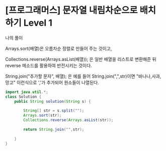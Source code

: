 # [프로그래머스] 문자열 내림차순으로 배치하기 Level 1

나의 풀이

Arrays.sort(배열)은 오름차순 정렬로 만들어 주는 것이고,

Collections.reverse(Arrays.asList(배열)); 은 일반 배열을 리스트로 변환해준 뒤 reverse 메소드를 활용하여 반전시키는 것이다.

String.join("추가할 문자", 배열); 은 예를 들어 String.join(",",str)이면 
"바나나,사과,망고" 이런식으로 ','가 추가되어 원소들이 나열된다.

```java
import java.util.*;
class Solution {
    public String solution(String s) {
        
        String[] str = s.split("");
        Arrays.sort(str);
        Collections.reverse(Arrays.asList(str));
        
        return String.join("",str);
        
    }
}
```